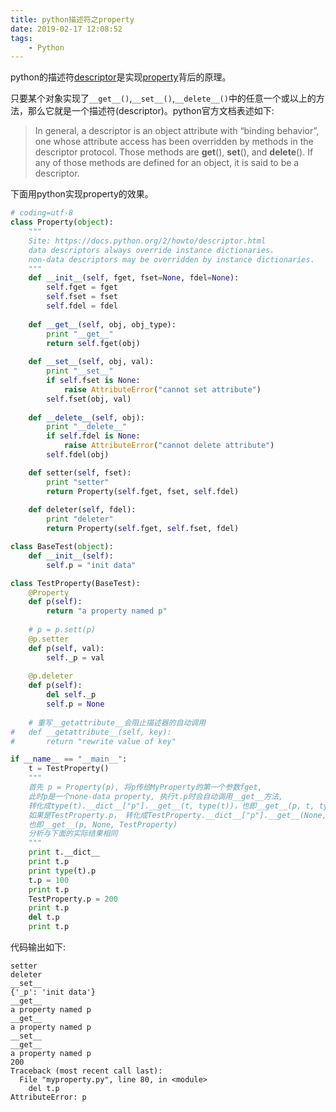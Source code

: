 ```yaml
---
title: python描述符之property
date: 2019-02-17 12:08:52
tags:
    - Python
---
```


python的描述符[descriptor](https://docs.python.org/2/howto/descriptor.html)是实现[property](https://docs.python.org/release/2.6/library/functions.html#property)背后的原理。

只要某个对象实现了`__get__()`,`__set__()`,`__delete__()`中的任意一个或以上的方法，那么它就是一个描述符(descriptor)。python官方文档表述如下:
> In general, a descriptor is an object attribute with “binding behavior”, one whose attribute access has been overridden by methods in the descriptor protocol. Those methods are __get__(), __set__(), and __delete__(). If any of those methods are defined for an object, it is said to be a descriptor.


下面用python实现property的效果。

<!--more-->

```python
# coding=utf-8
class Property(object):
	"""
	Site: https://docs.python.org/2/howto/descriptor.html
	data descriptors always override instance dictionaries.
	non-data descriptors may be overridden by instance dictionaries.
	"""
	def __init__(self, fget, fset=None, fdel=None):
		self.fget = fget
		self.fset = fset
		self.fdel = fdel
	
	def __get__(self, obj, obj_type):
		print "__get__"
		return self.fget(obj)
	
	def __set__(self, obj, val):
		print "__set__"
		if self.fset is None:
			raise AttributeError("cannot set attribute")
		self.fset(obj, val)
	
	def __delete__(self, obj):
		print "__delete__"
		if self.fdel is None:
			raise AttributeError("cannot delete attribute")
		self.fdel(obj)

	def setter(self, fset):
		print "setter"
		return Property(self.fget, fset, self.fdel)
	
	def deleter(self, fdel):
		print "deleter"
		return Property(self.fget, self.fset, fdel)

class BaseTest(object):
	def __init__(self):
		self.p = "init data"

class TestProperty(BaseTest):
	@Property
	def p(self):
		return "a property named p"
	
	# p = p.sett(p)
	@p.setter
	def p(self, val):
		self._p = val
	
	@p.deleter
	def p(self):
		del self._p
		self.p = None
	
	# 重写__getattribute__会阻止描述器的自动调用
#	def __getattribute__(self, key):
#		return "rewrite value of key"

if __name__ == "__main__":
	t = TestProperty()
	"""
	首先 p = Property(p), 将p传给MyProperty的第一个参数fget,
	此时p是一个none-data property, 执行t.p时会自动调用__get__方法,
	转化成type(t).__dict__["p"].__get__(t, type(t))，也即__get__(p, t, type(t))
	如果是TestProperty.p， 转化成TestProperty.__dict__["p"].__get__(None, TestProperty), 
	也即__get__(p, None, TestProperty)
	分析与下面的实际结果相同
	"""
	print t.__dict__
	print t.p
	print type(t).p
	t.p = 100
	print t.p
	TestProperty.p = 200
	print t.p
	del t.p
	print t.p

```

代码输出如下:
```
setter
deleter
__set__
{'_p': 'init data'}
__get__
a property named p
__get__
a property named p
__set__
__get__
a property named p
200
Traceback (most recent call last):
  File "myproperty.py", line 80, in <module>
    del t.p
AttributeError: p

```